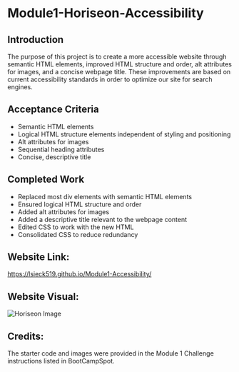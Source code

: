 # Module1-Horiseon-Accessibility

## Introduction

The purpose of this project is to create a more accessible website through semantic HTML elements, improved HTML structure and order, alt attributes for images, and a concise webpage title. These improvements are based on current accessibility standards in order to optimize our site for search engines. 


## Acceptance Criteria

- Semantic HTML elements
- Logical HTML structure elements independent of styling and positioning
- Alt attributes for images
- Sequential heading attributes
- Concise, descriptive title

## Completed Work

- Replaced most div elements with semantic HTML elements
- Ensured logical HTML structure and order
- Added alt attributes for images
- Added a descriptive title relevant to the webpage content
- Edited CSS to work with the new HTML
- Consolidated CSS to reduce redundancy 

## Website Link: 

https://lsieck519.github.io/Module1-Accessibility/

## Website Visual: 

![Horiseon Image](https://user-images.githubusercontent.com/99048123/204022687-aca8f96b-1aa2-44db-b300-6703ff96844c.png)


## Credits:

The starter code and images were provided in the Module 1 Challenge instructions listed in BootCampSpot.  
